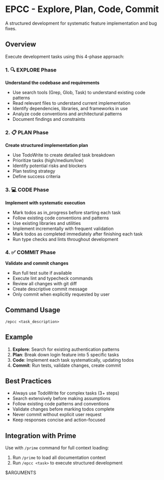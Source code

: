 # EPCC - Explore, Plan, Code, Commit 

A structured development  for systematic feature implementation and bug fixes.

##  Overview

Execute development tasks using this 4-phase approach:

### 1. 🔍 EXPLORE Phase

**Understand the codebase and requirements**

- Use search tools (Grep, Glob, Task) to understand existing code patterns
- Read relevant files to understand current implementation
- Identify dependencies, libraries, and frameworks in use
- Analyze code conventions and architectural patterns
- Document findings and constraints

### 2. 📋 PLAN Phase

**Create structured implementation plan**

- Use TodoWrite to create detailed task breakdown
- Prioritize tasks (high/medium/low)
- Identify potential risks and blockers
- Plan testing strategy
- Define success criteria

### 3. 💻 CODE Phase

**Implement with systematic execution**

- Mark todos as in_progress before starting each task
- Follow existing code conventions and patterns
- Use existing libraries and utilities
- Implement incrementally with frequent validation
- Mark todos as completed immediately after finishing each task
- Run type checks and lints throughout development

### 4. ✅ COMMIT Phase

**Validate and commit changes**

- Run full test suite if available
- Execute lint and typecheck commands
- Review all changes with git diff
- Create descriptive commit message
- Only commit when explicitly requested by user

## Command Usage

```
/epcc <task_description>
```

## Example 

1. **Explore**: Search for existing authentication patterns
2. **Plan**: Break down login feature into 5 specific tasks
3. **Code**: Implement each task systematically, updating todos
4. **Commit**: Run tests, validate changes, create commit

## Best Practices

- Always use TodoWrite for complex tasks (3+ steps)
- Search extensively before making assumptions
- Follow existing code patterns and conventions
- Validate changes before marking todos complete
- Never commit without explicit user request
- Keep responses concise and action-focused

## Integration with Prime

Use with `/prime` command for full context loading:

1. Run `/prime` to load all documentation context
2. Run `/epcc <task>` to execute structured development

$ARGUMENTS
